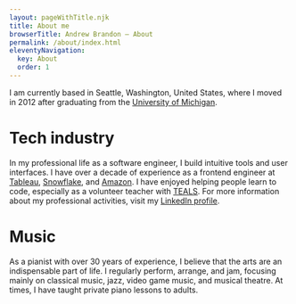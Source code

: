 ```yaml
---
layout: pageWithTitle.njk
title: About me
browserTitle: Andrew Brandon – About
permalink: /about/index.html
eleventyNavigation:
  key: About
  order: 1
---
```


I am currently based in Seattle, Washington, United States, where I moved in 2012 after graduating
from the [University of Michigan](https://umich.edu).

# Tech industry

In my professional life as a software engineer, I build intuitive tools and user interfaces. I have
over a decade of experience as a frontend engineer at [Tableau](https://www.tableau.com/),
[Snowflake](https://www.snowflake.com/), and [Amazon](https://www.amazon.com/). I have enjoyed
helping people learn to code, especially as a volunteer teacher with
[TEALS](https://www.microsoft.com/en-us/teals). For more information about my professional
activities, visit my [LinkedIn profile](https://linkedin.com/in/andrewbr).

# Music

As a pianist with over 30 years of experience, I believe that the arts are an indispensable part of
life. I regularly perform, arrange, and jam, focusing mainly on classical music, jazz, video game
music, and musical theatre. At times, I have taught private piano lessons to adults.
